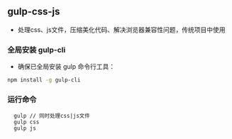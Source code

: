 ## gulp-css-js 
- 处理css、js文件，压缩美化代码、解决浏览器兼容性问题，传统项目中使用

### 全局安装 gulp-cli
- 确保已全局安装 gulp 命令行工具：
```bash
npm install -g gulp-cli
```

### 运行命令
```
  gulp // 同时处理css|js文件
  gulp css
  gulp js
```

